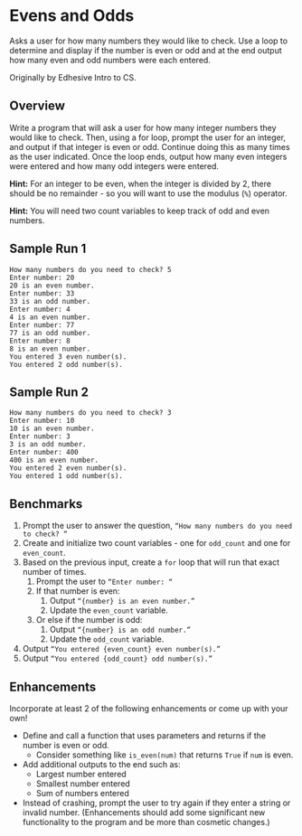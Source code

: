 # Evens and Odds

Asks a user for how many numbers they would like to check. Use a loop to determine and display if the number is even or odd and at the end output how many even and odd numbers were each entered.

Originally by Edhesive Intro to CS.

## Overview

Write a program that will ask a user for how many integer numbers they would like to check. Then, using a for loop, prompt the user for an integer, and output if that integer is even or odd. Continue doing this as many times as the user indicated. Once the loop ends, output how many even integers were entered and how many odd integers were entered.

**Hint:** For an integer to be even, when the integer is divided by 2, there should be no remainder - so you will want to use the modulus (`%`) operator.

**Hint:** You will need two count variables to keep track of odd and even numbers.

## Sample Run 1
```
How many numbers do you need to check? 5
Enter number: 20
20 is an even number.
Enter number: 33
33 is an odd number.
Enter number: 4
4 is an even number.
Enter number: 77
77 is an odd number.
Enter number: 8
8 is an even number.
You entered 3 even number(s).
You entered 2 odd number(s).
```

## Sample Run 2
```
How many numbers do you need to check? 3
Enter number: 10
10 is an even number.
Enter number: 3
3 is an odd number.
Enter number: 400
400 is an even number.
You entered 2 even number(s).
You entered 1 odd number(s).
```

## Benchmarks

1. Prompt the user to answer the question, `“How many numbers do you need to check? “`
2. Create and initialize two count variables - one for `odd_count` and one for `even_count`.
3. Based on the previous input, create a `for` loop that will run that exact number of times.
   1. Prompt the user to `“Enter number: “`
   2. If that number is even:
      1. Output `“{number} is an even number.”`
      2. Update the `even_count` variable.
   3. Or else if the number is odd:
      1. Output `“{number} is an odd number.”`
      2. Update the `odd_count` variable.
4. Output `“You entered {even_count} even number(s).”`
5. Output `“You entered {odd_count} odd number(s).”`

## Enhancements

Incorporate at least 2 of the following enhancements or come up with your own!
* Define and call a function that uses parameters and returns if the number is even or odd.
  * Consider something like `is_even(num)` that returns `True` if `num` is even.
* Add additional outputs to the end such as:
  * Largest number entered
  * Smallest number entered
  * Sum of numbers entered
* Instead of crashing, prompt the user to try again if they enter a string or invalid number.
(Enhancements should add some significant new functionality to the program and be more than cosmetic changes.)